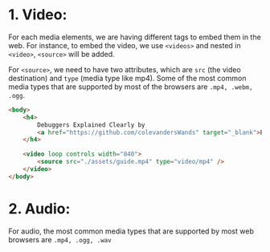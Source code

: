 # 1. Video:

For each media elements, we are having different tags to embed them in the web.
For instance, to embed the video, we use `<videos>` and nested in `<video>`, `<source>` will be added.

For `<source>`, we need to have two attributes, which are `src` (the video destination) and `type` (media type like mp4).
Some of the most common media types that are supported by most of the browsers are `.mp4, .webm, .ogg`.

```html
<body>
	<h4>
		Debuggers Explained Clearly by
		<a href="https://github.com/colevandersWands" target="_blank">Evan</a>
	</h4>

	<video loop controls width="840">
		<source src="./assets/guide.mp4" type="video/mp4" />
	</video>
</body>
```

# 2. Audio:

For audio, the most common media types that are supported by most web browsers are `.mp4, .ogg, .wav`
